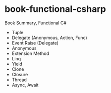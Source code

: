 # book-functional-csharp
Book Summary, Functional C#

- Tuple
- Delegate (Anonymous, Action, Func)
- Event Raise (Delegate)
- Anonymous
- Extension Method
- Linq
- Yield
- Clone
- Closure
- Thread
- Async, Await
